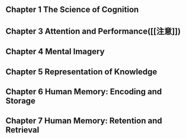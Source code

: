 
## Chapter 1 The Science of Cognition

## Chapter 3 Attention and Performance([[注意]])

## Chapter 4 Mental Imagery

## Chapter 5 Representation of Knowledge

## Chapter 6 Human Memory: Encoding and Storage

## Chapter 7 Human Memory: Retention and Retrieval
